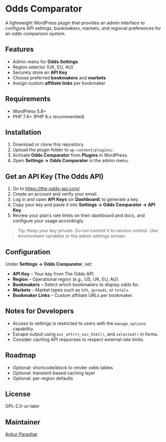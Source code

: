 # Odds Comparator

A lightweight WordPress plugin that provides an admin interface to configure API settings, bookmakers, markets, and regional preferences for an odds comparison system.

## Features
- Admin menu for **Odds Settings**
- Region selector (UK, EU, AU)
- Securely store an **API Key**
- Choose preferred **bookmakers** and **markets**
- Assign custom **affiliate links** per bookmaker

## Requirements
- WordPress 5.8+  
- PHP 7.4+ (PHP 8.x recommended)

## Installation
1. Download or clone this repository.
2. Upload the plugin folder to `wp-content/plugins/`.
3. Activate **Odds Comparator** from **Plugins** in WordPress.
4. Open **Settings → Odds Comparator** in the admin menu.

## Get an API Key (The Odds API)
1. Go to https://the-odds-api.com/  
2. Create an account and verify your email.
3. Log in and open **API Keys** (or **Dashboard**) to generate a key.
4. Copy your key and paste it into **Settings → Odds Comparator → API Key**.
5. Review your plan’s rate limits on their dashboard and docs, and configure your usage accordingly.

> Tip: Keep your key private. Do not commit it to version control. Use environment variables or the admin settings screen.

## Configuration
Under **Settings → Odds Comparator**, set:
- **API Key** – Your key from The Odds API.
- **Region** – Operational region (e.g., US, UK, EU, AU).
- **Bookmakers** – Select which bookmakers to display odds for.
- **Markets** – Market types such as `h2h`, `spreads`, or `totals`.
- **Bookmaker Links** – Custom affiliate URLs per bookmaker.

## Notes for Developers
- Access to settings is restricted to users with the `manage_options` capability.
- Escape output using `esc_attr()`, `esc_html()`, and `selected()` in forms.
- Consider caching API responses to respect external rate limits.

## Roadmap
- Optional: shortcode/block to render odds tables
- Optional: transient-based caching layer
- Optional: per-region defaults

## License
GPL-2.0-or-later

## Maintainer
[Ankur Parashar](https://github.com/ParasharAnkur)
